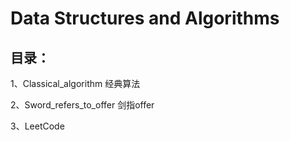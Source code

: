 # Data Structures and Algorithms
## 目录：

1、Classical_algorithm 经典算法 

2、Sword_refers_to_offer 剑指offer

3、LeetCode


